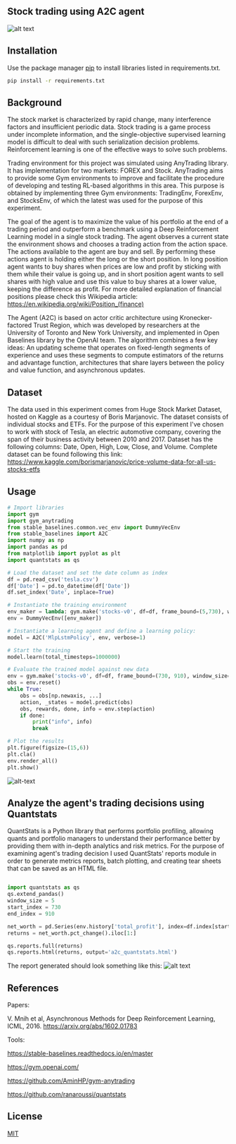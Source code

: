 ## Stock trading using A2C agent
![alt text](https://www.fairobserver.com/wp-content/uploads/2020/03/markets-2.jpg)

## Installation

Use the package manager [pip](https://pip.pypa.io/en/stable/) to install libraries listed in requirements.txt.

```bash
pip install -r requirements.txt

```

## Background

The stock market is characterized by rapid change, many interference factors and insufficient periodic data. Stock trading is a game process under
incomplete information, and the single-objective supervised learning model
is difficult to deal with such serialization decision problems. Reinforcement
learning is one of the effective ways to solve such problems.

Trading environment for this project was simulated using AnyTrading library. It has implementation for two markets: FOREX and Stock. AnyTrading aims to provide some Gym environments to improve and facilitate the procedure of developing and testing RL-based algorithms in this area. This purpose is obtained by implementing three Gym environments: TradingEnv, ForexEnv, and StocksEnv, of which the latest was used for the purpose of this experiment.

The goal of the agent is to maximize the value of his portfolio at the end of a trading period and outperform a benchmark using a Deep Reinforcement Learning model in a single stock trading. The agent observes a current state the environment shows and chooses a trading action from the action space. The actions available to the agent are buy and sell. By performing these actions agent is holding either the long or the short position. In long position agent wants to buy shares when prices are low and profit by sticking with them while their value is going up, and in short position agent wants to sell shares with high value and use this value to buy shares at a lower value, keeping the difference as profit.
For more detailed explanation of financial positions please check this Wikipedia article:
https://en.wikipedia.org/wiki/Position_(finance)

The Agent (A2C) is based on actor critic architecture using Kronecker-factored Trust Region, which was developed by researchers at the University of Toronto and New York University, and implemented in Open Baselines library by the OpenAI team. The algorithm combines a few key ideas:
An updating scheme that operates on fixed-length segments of experience and uses these segments to compute estimators of the returns and advantage function, architectures that share layers between the policy and value function, and asynchronous updates.

## Dataset
The data used in this experiment comes from Huge Stock Market Dataset, hosted on Kaggle as a courtesy of Boris Marjanovic. The dataset consists of individual stocks and ETFs. For the purpose of this experiment I've chosen to work with stock of Tesla, an electric automotive company, covering the span of their business activity between 2010 and 2017. Dataset has the following columns: Date, Open, High, Low, Close, and Volume. Complete dataset can be found following this link:
https://www.kaggle.com/borismarjanovic/price-volume-data-for-all-us-stocks-etfs

## Usage

```python
# Import libraries
import gym
import gym_anytrading
from stable_baselines.common.vec_env import DummyVecEnv
from stable_baselines import A2C
import numpy as np
import pandas as pd
from matplotlib import pyplot as plt
import quantstats as qs

# Load the dataset and set the date column as index
df = pd.read_csv('tesla.csv')
df['Date'] = pd.to_datetime(df['Date'])
df.set_index('Date', inplace=True)

# Instantiate the training environment
env_maker = lambda: gym.make('stocks-v0', df=df, frame_bound=(5,730), window_size=5)
env = DummyVecEnv([env_maker])

# Instantiate a learning agent and define a learning policy:
model = A2C('MlpLstmPolicy', env, verbose=1)

# Start the training
model.learn(total_timesteps=1000000)

# Evaluate the trained model against new data
env = gym.make('stocks-v0', df=df, frame_bound=(730, 910), window_size=5)
obs = env.reset()
while True:
    obs = obs[np.newaxis, ...]
    action, _states = model.predict(obs)
    obs, rewards, done, info = env.step(action)
    if done:
        print("info", info)
        break

# Plot the results
plt.figure(figsize=(15,6))
plt.cla()
env.render_all()
plt.show()
```
![alt-text](https://github.com/AminHP/gym-anytrading/raw/master/docs/output_14_1.png)


## Analyze the agent's trading decisions using Quantstats

QuantStats is a Python library that performs portfolio profiling, allowing quants and portfolio managers to understand their performance better by providing them with in-depth analytics and risk metrics. For the purpose of examining  agent's trading decision I used QuantStats' reports module in order to generate metrics reports, batch plotting, and creating tear sheets that can be saved as an HTML file.

```python

import quantstats as qs
qs.extend_pandas()
window_size = 5
start_index = 730
end_index = 910

net_worth = pd.Series(env.history['total_profit'], index=df.index[start_index+1:end_index])
returns = net_worth.pct_change().iloc[1:]

qs.reports.full(returns)
qs.reports.html(returns, output='a2c_quantstats.html')
```
The report generated should look something like this:
![alt text](https://github.com/ranaroussi/quantstats/raw/main/docs/report.jpg?raw=true)


## References
Papers:

V. Mnih et al, Asynchronous Methods for Deep Reinforcement Learning, ICML, 2016. 
https://arxiv.org/abs/1602.01783

Tools:

https://stable-baselines.readthedocs.io/en/master

https://gym.openai.com/

https://github.com/AminHP/gym-anytrading

https://github.com/ranaroussi/quantstats


## License
[MIT](https://choosealicense.com/licenses/mit/)
